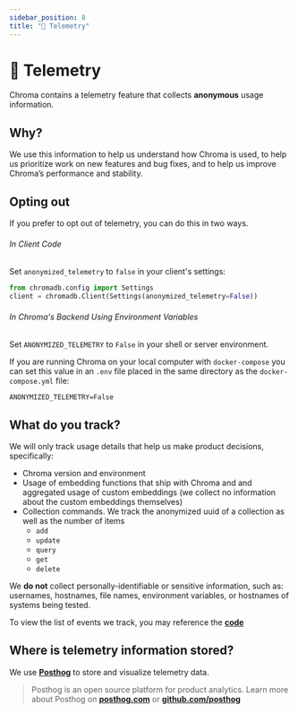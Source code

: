 ```yaml
---
sidebar_position: 8
title: "📏 Telemetry"
---
```


# 📏 Telemetry

Chroma contains a telemetry feature that collects **anonymous** usage information.

## **Why?**

We use this information to help us understand how Chroma is used, to help us prioritize work on new features and bug fixes, and to help us improve Chroma’s performance and stability.

## **Opting out**

If you prefer to opt out of telemetry, you can do this in two ways.

###### In Client Code

Set `anonymized_telemetry` to `false` in your client's settings:

```python
from chromadb.config import Settings
client = chromadb.Client(Settings(anonymized_telemetry=False))
```

###### In Chroma's Backend Using Environment Variables

Set `ANONYMIZED_TELEMETRY` to `False` in your shell or server environment.

If you are running Chroma on your local computer with `docker-compose` you can set this value in an `.env` file placed in the same directory as the `docker-compose.yml` file:

```
ANONYMIZED_TELEMETRY=False
```

## **What do you track?**

We will only track usage details that help us make product decisions, specifically:

- Chroma version and environment
- Usage of embedding functions that ship with Chroma and and aggregated usage of custom embeddings (we collect no information about the custom embeddings themselves)
- Collection commands. We track the anonymized uuid of a collection as well as the number of items
  - `add`
  - `update`
  - `query`
  - `get`
  - `delete`

We **do not** collect personally-identifiable or sensitive information, such as: usernames, hostnames, file names, environment variables, or hostnames of systems being tested.

To view the list of events we track, you may reference the **[code](https://github.com/chroma-core/chroma/blob/main/chromadb/telemetry/events.py)**

## **Where is telemetry information stored?**

We use **[Posthog](https://posthog.com/)** to store and visualize telemetry data.

> Posthog is an open source platform for product analytics. Learn more about Posthog on **[posthog.com](https://posthog.com/)** or **[github.com/posthog](https://github.com/posthog/posthog)**
